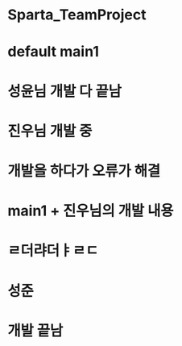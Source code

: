 # Sparta_TeamProject

# default main1

# 성윤님 개발 다 끝남
# 진우님 개발 중

# 개발을 하다가 오류가 해결
# main1 + 진우님의 개발 내용

# ㄹ더랴더ㅑㄹㄷ

# 성준
# 개발 끝남